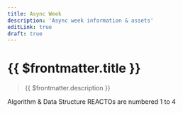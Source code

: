 ```yaml
---
title: Async Week
description: 'Async week information & assets'
editLink: true
draft: true
---
```


# {{ $frontmatter.title }}

> {{ $frontmatter.description }}

Algorithm & Data Structure REACTOs are numbered 1 to 4
